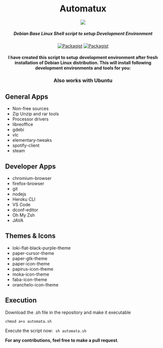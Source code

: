 <div align="center">

# Automatux

<img src="https://cdn.rawgit.com/odb/official-bash-logo/master/assets/Logos/Identity/PNG/BASH_logo-transparent-bg-color.png">

##### Debian Base Linux Shell script to setup Development Environment

[![Packagist](https://img.shields.io/packagist/l/doctrine/orm.svg)]()
[![Packagist](https://img.shields.io/badge/bash-script-green.svg)]()

#### I have created this script to setup development environment after fresh installation of Debian Linux distribution. This will install following development environments and tools for you:

### Also works with Ubuntu

</div>

## General Apps

- Non-free sources
- Zip Unzip and rar tools
- Processor drivers
- libreoffice
- gdebi
- vlc
- elementary-tweaks
- spotify-client
- steam

## Developer Apps

- chromium-browser
- firefox-browser
- git
- nodejs
- Heroku CLI
- VS Code
- dconf-editor
- Oh My Zsh
- JAVA

## Themes & Icons

- loki-flat-black-purple-theme
- paper-cursor-theme
- paper-gtk-theme
- paper-icon-theme
- papirus-icon-theme
- moka-icon-theme
- faba-icon-theme
- oranchelo-icon-theme

## Execution

Download the .sh file in the repository and make it executable

`chmod a+x automata.sh`

Execute the script now:
​
`sh automata.sh`

**For any contributions, feel free to make a pull request**.
